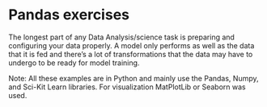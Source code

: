 # Pandas exercises

The longest part of any Data Analysis/science task is preparing and configuring your data properly. A model only performs as well as the data that it is fed and there’s a lot of transformations that the data may have to undergo to be ready for model training.

Note: All these examples are in Python and mainly use the Pandas, Numpy, and Sci-Kit Learn libraries. For visualization MatPlotLib or Seaborn was used.